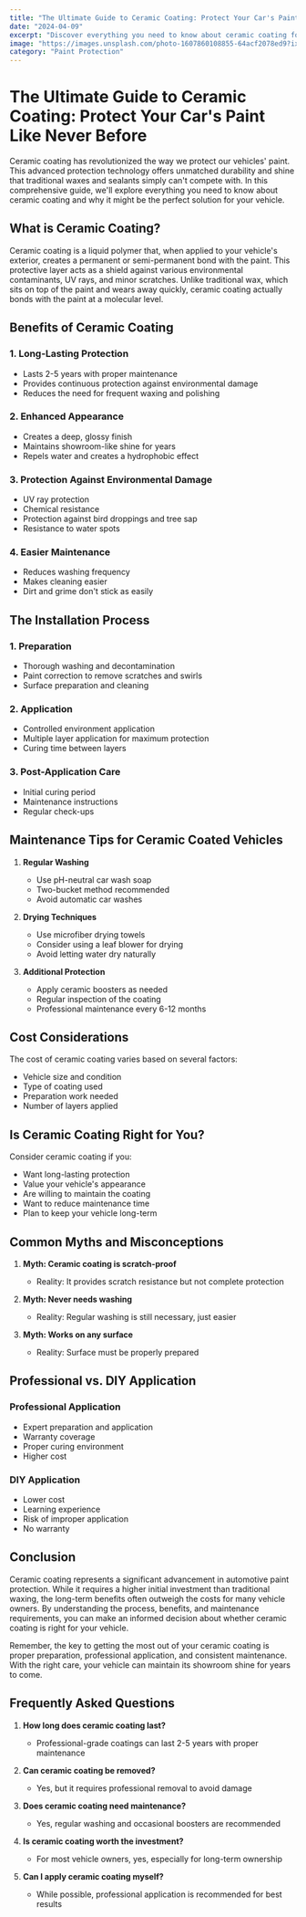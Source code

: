 ```yaml
---
title: "The Ultimate Guide to Ceramic Coating: Protect Your Car's Paint Like Never Before"
date: "2024-04-09"
excerpt: "Discover everything you need to know about ceramic coating for your car. Learn about its benefits, installation process, maintenance, and how it can protect your vehicle's paint for years to come."
image: "https://images.unsplash.com/photo-1607860108855-64acf2078ed9?ixlib=rb-4.0.3&auto=format&fit=crop&w=1200&q=80"
category: "Paint Protection"
---
```


# The Ultimate Guide to Ceramic Coating: Protect Your Car's Paint Like Never Before

Ceramic coating has revolutionized the way we protect our vehicles' paint. This advanced protection technology offers unmatched durability and shine that traditional waxes and sealants simply can't compete with. In this comprehensive guide, we'll explore everything you need to know about ceramic coating and why it might be the perfect solution for your vehicle.

## What is Ceramic Coating?

Ceramic coating is a liquid polymer that, when applied to your vehicle's exterior, creates a permanent or semi-permanent bond with the paint. This protective layer acts as a shield against various environmental contaminants, UV rays, and minor scratches. Unlike traditional wax, which sits on top of the paint and wears away quickly, ceramic coating actually bonds with the paint at a molecular level.

## Benefits of Ceramic Coating

### 1. Long-Lasting Protection
- Lasts 2-5 years with proper maintenance
- Provides continuous protection against environmental damage
- Reduces the need for frequent waxing and polishing

### 2. Enhanced Appearance
- Creates a deep, glossy finish
- Maintains showroom-like shine for years
- Repels water and creates a hydrophobic effect

### 3. Protection Against Environmental Damage
- UV ray protection
- Chemical resistance
- Protection against bird droppings and tree sap
- Resistance to water spots

### 4. Easier Maintenance
- Reduces washing frequency
- Makes cleaning easier
- Dirt and grime don't stick as easily

## The Installation Process

### 1. Preparation
- Thorough washing and decontamination
- Paint correction to remove scratches and swirls
- Surface preparation and cleaning

### 2. Application
- Controlled environment application
- Multiple layer application for maximum protection
- Curing time between layers

### 3. Post-Application Care
- Initial curing period
- Maintenance instructions
- Regular check-ups

## Maintenance Tips for Ceramic Coated Vehicles

1. **Regular Washing**
   - Use pH-neutral car wash soap
   - Two-bucket method recommended
   - Avoid automatic car washes

2. **Drying Techniques**
   - Use microfiber drying towels
   - Consider using a leaf blower for drying
   - Avoid letting water dry naturally

3. **Additional Protection**
   - Apply ceramic boosters as needed
   - Regular inspection of the coating
   - Professional maintenance every 6-12 months

## Cost Considerations

The cost of ceramic coating varies based on several factors:
- Vehicle size and condition
- Type of coating used
- Preparation work needed
- Number of layers applied

## Is Ceramic Coating Right for You?

Consider ceramic coating if you:
- Want long-lasting protection
- Value your vehicle's appearance
- Are willing to maintain the coating
- Want to reduce maintenance time
- Plan to keep your vehicle long-term

## Common Myths and Misconceptions

1. **Myth: Ceramic coating is scratch-proof**
   - Reality: It provides scratch resistance but not complete protection

2. **Myth: Never needs washing**
   - Reality: Regular washing is still necessary, just easier

3. **Myth: Works on any surface**
   - Reality: Surface must be properly prepared

## Professional vs. DIY Application

### Professional Application
- Expert preparation and application
- Warranty coverage
- Proper curing environment
- Higher cost

### DIY Application
- Lower cost
- Learning experience
- Risk of improper application
- No warranty

## Conclusion

Ceramic coating represents a significant advancement in automotive paint protection. While it requires a higher initial investment than traditional waxing, the long-term benefits often outweigh the costs for many vehicle owners. By understanding the process, benefits, and maintenance requirements, you can make an informed decision about whether ceramic coating is right for your vehicle.

Remember, the key to getting the most out of your ceramic coating is proper preparation, professional application, and consistent maintenance. With the right care, your vehicle can maintain its showroom shine for years to come.

## Frequently Asked Questions

1. **How long does ceramic coating last?**
   - Professional-grade coatings can last 2-5 years with proper maintenance

2. **Can ceramic coating be removed?**
   - Yes, but it requires professional removal to avoid damage

3. **Does ceramic coating need maintenance?**
   - Yes, regular washing and occasional boosters are recommended

4. **Is ceramic coating worth the investment?**
   - For most vehicle owners, yes, especially for long-term ownership

5. **Can I apply ceramic coating myself?**
   - While possible, professional application is recommended for best results 